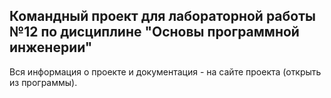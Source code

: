 <h2>Командный проект для лабораторной работы №12 по дисциплине "Основы программной инженерии"</h2>
<p>Вся информация о проекте и документация - на сайте проекта (открыть из программы).</p>
